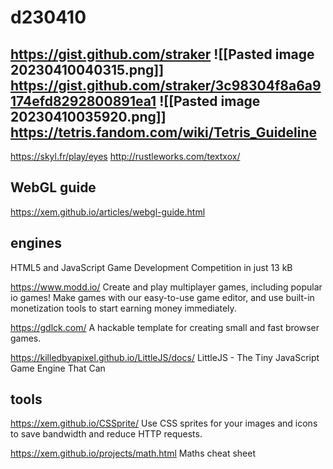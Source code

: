 
# d230410
https://gist.github.com/straker
![[Pasted image 20230410040315.png]]
https://gist.github.com/straker/3c98304f8a6a9174efd8292800891ea1
![[Pasted image 20230410035920.png]]
https://tetris.fandom.com/wiki/Tetris_Guideline
---
https://skyl.fr/play/eyes
http://rustleworks.com/textxox/

## WebGL guide
https://xem.github.io/articles/webgl-guide.html

## engines
HTML5 and JavaScript Game Development Competition in just 13 kB


https://www.modd.io/
Create and play multiplayer games, including popular io games! Make games with our easy-to-use game editor, and use built-in monetization tools to start earning money immediately.

https://gdlck.com/
A hackable template for creating small and fast browser games.

https://killedbyapixel.github.io/LittleJS/docs/
LittleJS - The Tiny JavaScript Game Engine That Can

## tools
https://xem.github.io/CSSprite/
Use CSS sprites for your images and icons to save bandwidth and reduce HTTP requests.

https://xem.github.io/projects/math.html
Maths cheat sheet


